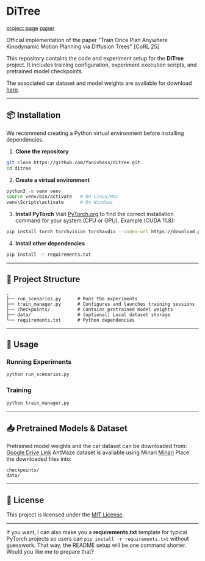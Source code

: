 # DiTree

[project page](https://sites.google.com/view/ditree/home) [paper](https://arxiv.org/abs/2508.21001)

Official implementation of the paper "Train Once Plan Anywhere Kinodynamic Motion Planning via Diffusion Trees" [CoRL 25]

This repository contains the code and experiment setup for the **DiTree** project. It includes training configuration, experiment execution scripts, and pretrained model checkpoints.

The associated car dataset and model weights are available for download [here](https://drive.google.com/drive/folders/1WiBU2g1qQn_2j6v1ZTB1eU0dAyCGoX7F?usp=sharing).

---

## 📦 Installation

We recommend creating a Python virtual environment before installing dependencies.

1. **Clone the repository**

```bash
git clone https://github.com/Yanivhass/ditree.git
cd ditree
```

2. **Create a virtual environment**

```bash
python3 -m venv venv
source venv/bin/activate   # On Linux/Mac
venv\Scripts\activate      # On Windows
```

3. **Install PyTorch**
   Visit [PyTorch.org](https://pytorch.org/get-started/locally/) to find the correct installation command for your system (CPU or GPU).
   Example (CUDA 11.8):

```bash
pip install torch torchvision torchaudio --index-url https://download.pytorch.org/whl/cu118
```

4. **Install other dependencies**

```bash
pip install -r requirements.txt
```

---

## 📂 Project Structure

```
.
├── run_scenarios.py      # Runs the experiments
├── train_manager.py      # Configures and launches training sessions
├── checkpoints/          # Contains pretrained model weights
├── data/                 # (optional) Local dataset storage
└── requirements.txt      # Python dependencies
```

---

## 🚀 Usage

### Running Experiments

```bash
python run_scenarios.py
```

### Training

```bash
python train_manager.py
```

---

## 📥 Pretrained Models & Dataset

Pretrained model weights and the car dataset can be downloaded from:
[Google Drive Link](https://drive.google.com/drive/folders/1WiBU2g1qQn_2j6v1ZTB1eU0dAyCGoX7F?usp=sharing)
AntMaze dataset is available using Minari  [Minari]([https://pytorch.org/get-started/locally/](https://minari.farama.org/index.html))
Place the downloaded files into:

```
checkpoints/
data/
```

---

## 📜 License

This project is licensed under the [MIT License](LICENSE).

---

If you want, I can also make you a **requirements.txt** template for typical PyTorch projects so users can `pip install -r requirements.txt` without guesswork. That way, the README setup will be one command shorter. Would you like me to prepare that?

